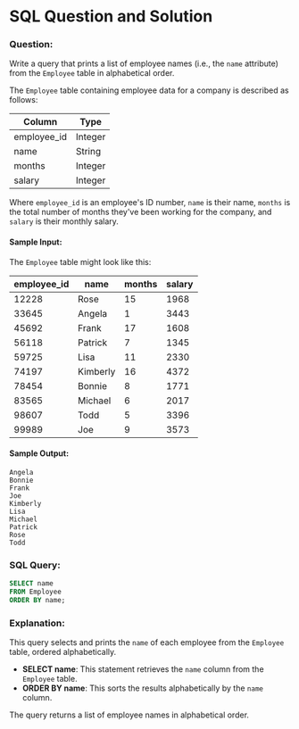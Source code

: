 
# SQL Question and Solution

### Question:
Write a query that prints a list of employee names (i.e., the `name` attribute) from the `Employee` table in alphabetical order.

The `Employee` table containing employee data for a company is described as follows:

| Column      | Type    |
|-------------|---------|
| employee_id | Integer |
| name        | String  |
| months      | Integer |
| salary      | Integer |

Where `employee_id` is an employee's ID number, `name` is their name, `months` is the total number of months they've been working for the company, and `salary` is their monthly salary.

#### Sample Input:
The `Employee` table might look like this:

| employee_id | name     | months | salary |
|-------------|----------|--------|--------|
| 12228       | Rose     | 15     | 1968   |
| 33645       | Angela   | 1      | 3443   |
| 45692       | Frank    | 17     | 1608   |
| 56118       | Patrick  | 7      | 1345   |
| 59725       | Lisa     | 11     | 2330   |
| 74197       | Kimberly | 16     | 4372   |
| 78454       | Bonnie   | 8      | 1771   |
| 83565       | Michael  | 6      | 2017   |
| 98607       | Todd     | 5      | 3396   |
| 99989       | Joe      | 9      | 3573   |

#### Sample Output:
```plaintext
Angela
Bonnie
Frank
Joe
Kimberly
Lisa
Michael
Patrick
Rose
Todd
```

### SQL Query:
```sql
SELECT name 
FROM Employee
ORDER BY name;
```

### Explanation:
This query selects and prints the `name` of each employee from the `Employee` table, ordered alphabetically.

- **SELECT name**: This statement retrieves the `name` column from the `Employee` table.
- **ORDER BY name**: This sorts the results alphabetically by the `name` column.

The query returns a list of employee names in alphabetical order.
